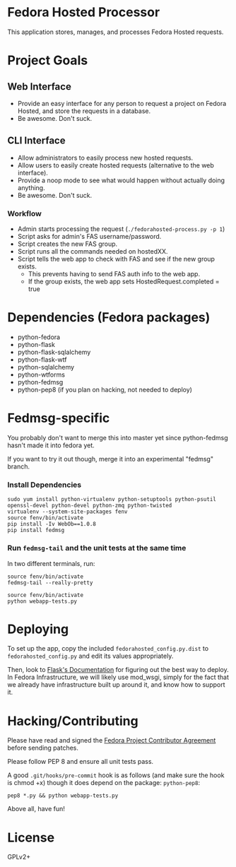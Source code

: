 # Fedora Hosted Processor

This application stores, manages, and processes Fedora Hosted requests.

# Project Goals

## Web Interface

* Provide an easy interface for any person to request a project on Fedora
  Hosted, and store the requests in a database.
* Be awesome. Don't suck.

## CLI Interface

* Allow administrators to easily process new hosted requests.
* Allow users to easily create hosted requests (alternative to the web interface).
* Provide a noop mode to see what would happen without actually doing anything.
* Be awesome. Don't suck.

### Workflow

* Admin starts processing the request (`./fedorahosted-process.py -p 1`)
* Script asks for admin's FAS username/password.
* Script creates the new FAS group.
* Script runs all the commands needed on hostedXX.
* Script tells the web app to check with FAS and see if the new group exists.
  * This prevents having to send FAS auth info to the web app.
  * If the group exists, the web app sets HostedRequest.completed = true

# Dependencies (Fedora packages)

* python-fedora
* python-flask
* python-flask-sqlalchemy
* python-flask-wtf
* python-sqlalchemy
* python-wtforms
* python-fedmsg
* python-pep8 (if you plan on hacking, not needed to deploy)

# Fedmsg-specific

You probably don't want to merge this into master yet since python-fedmsg hasn't made it into fedora yet.

If you want to try it out though, merge it into an experimental "fedmsg" branch.

### Install Dependencies

```
sudo yum install python-virtualenv python-setuptools python-psutil openssl-devel python-devel python-zmq python-twisted
virtualenv --system-site-packages fenv
source fenv/bin/activate
pip install -Iv WebOb==1.0.8
pip install fedmsg
```

### Run `fedmsg-tail` and the unit tests at the same time

In two different terminals, run:

```
source fenv/bin/activate
fedmsg-tail --really-pretty
```

```
source fenv/bin/activate
python webapp-tests.py
```

# Deploying

To set up the app, copy the included `fedorahosted_config.py.dist` to
`fedorahosted_config.py` and edit its values appropriately.

Then, look to [Flask's Documentation](http://flask.pocoo.org/docs/deploying/)
for figuring out the best way to deploy. In Fedora Infrastructure, we will
likely use mod_wsgi, simply for the fact that we already have infrastructure
built up around it, and know how to support it.

# Hacking/Contributing

Please have read and signed the
[Fedora Project Contributor Agreement](http://da.gd/fpca) before sending
patches.

Please follow PEP 8 and ensure all unit tests pass.

A good `.git/hooks/pre-commit` hook is as follows (and make sure the hook is
chmod +x) though it does depend on the package: `python-pep8`:

`pep8 *.py && python webapp-tests.py`

Above all, have fun!
  
# License

GPLv2+
